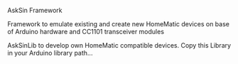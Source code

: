 AskSin Framework

Framework to emulate existing and create new HomeMatic devices on base of Arduino hardware and CC1101 transceiver modules

AskSinLib to develop own HomeMatic compatible devices. Copy this Library in your Arduino library path...
